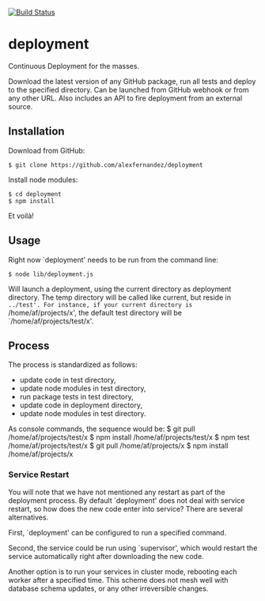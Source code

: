 
[![Build Status](https://secure.travis-ci.org/alexfernandez/deployment.png)](http://travis-ci.org/alexfernandez/deployment)

# deployment

Continuous Deployment for the masses.

Download the latest version of any GitHub package, run all tests and deploy to the specified directory.
Can be launched from GitHub webhook or from any other URL. Also includes an API to fire deployment from an external source.

## Installation

Download from GitHub:

    $ git clone https://github.com/alexfernandez/deployment

Install node modules:

    $ cd deployment
    $ npm install

Et voilà!

## Usage

Right now `deployment' needs to be run from the command line:

    $ node lib/deployment.js

Will launch a deployment, using the current directory as deployment directory.
The temp directory will be called like current, but reside in `../test'.
For instance, if your current directory is `/home/af/projects/x', the default
test directory will be `/home/af/projects/test/x'.

## Process

The process is standardized as follows:
* update code in test directory,
* update node modules in test directory,
* run package tests in test directory,
* update code in deployment directory,
* update node modules in test directory.

As console commands, the sequence would be:
    $ git pull /home/af/projects/test/x
    $ npm install /home/af/projects/test/x
    $ npm test /home/af/projects/test/x
    $ git pull /home/af/projects/x
    $ npm install /home/af/projects/x

### Service Restart

You will note that we have not mentioned any restart as part of the deployment process.
By default `deployment' does not deal with service restart, so how does the new code enter into service?
There are several alternatives.

First, `deployment' can be configured to run a specified command.

Second, the service could be run using `supervisor', which would restart the service automatically
right after downloading the new code.

Another option is to run your services in cluster mode, rebooting each worker after a specified time.
This scheme does not mesh well with database schema updates, or any other irreversible changes.

